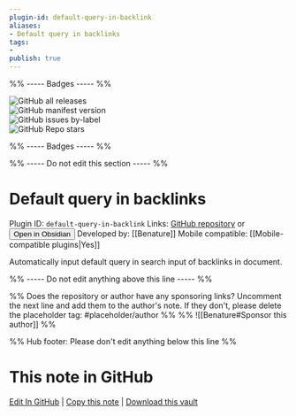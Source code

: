 ```yaml
---
plugin-id: default-query-in-backlink
aliases:
- Default query in backlinks
tags: 
- 
publish: true
---
```


%% ----- Badges ----- %%

![GitHub all releases](https://img.shields.io/github/downloads/Benature/obsidian-default-query-in-backlink/total?color=573E7A&logo=github&style=for-the-badge)   
![GitHub manifest version](https://img.shields.io/github/manifest-json/v/Benature/obsidian-default-query-in-backlink?color=573E7A&logo=github&style=for-the-badge)   
![GitHub issues by-label](https://img.shields.io/github/issues/Benature/obsidian-default-query-in-backlink/help%20wanted?color=573E7A&logo=github&style=for-the-badge)   
![GitHub Repo stars](https://img.shields.io/github/stars/Benature/obsidian-default-query-in-backlink?color=573E7A&logo=github&style=for-the-badge)

%% ----- Badges ----- %%

%% ----- Do not edit this section ----- %%

# Default query in backlinks

Plugin ID: `default-query-in-backlink`
Links: [GitHub repository](https://github.com/Benature/obsidian-default-query-in-backlink) or [<button id=HH>Open in Obsidian</button>](obsidian://show-plugin?id=default-query-in-backlink)
Developed by: [[Benature]]
Mobile compatible: [[Mobile-compatible plugins|Yes]]

Automatically input default query in search input of backlinks in document.

%% ----- Do not edit anything above this line ----- %% 

%% Does the repository or author have any sponsoring links? Uncomment the next line and add them to the author's note. If they don't, please delete the placeholder tag: #placeholder/author %%
%% ![[Benature#Sponsor this author]] %%

%% Hub footer: Please don't edit anything below this line %%

# This note in GitHub

<span class="git-footer">[Edit In GitHub](https://github.dev/obsidian-community/obsidian-hub/blob/main/02%20-%20Community%20Expansions/02.05%20All%20Community%20Expansions/Plugins/default-query-in-backlink.md "git-hub-edit-note") | [Copy this note](https://raw.githubusercontent.com/obsidian-community/obsidian-hub/main/02%20-%20Community%20Expansions/02.05%20All%20Community%20Expansions/Plugins/default-query-in-backlink.md "git-hub-copy-note") | [Download this vault](https://github.com/obsidian-community/obsidian-hub/archive/refs/heads/main.zip "git-hub-download-vault") </span>
